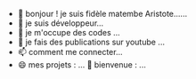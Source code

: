 - 👋 bonjour ! je suis fidèle matembe Aristote......
- 👀 je suis développeur...
- 🌱 je m'occupe des codes  ...
- 💞️ je fais des publications sur youtube  ...
- 📫 comment me connecter...
- 😄 mes projets : ...
🌟 bienvenue : ...

<!---
Fidel2003-web/Fidel2003-web is a ✨ special ✨ repository because its `README.md` (this file) appears on your GitHub profile.
You can click the Preview link to take a look at your changes.
--->
